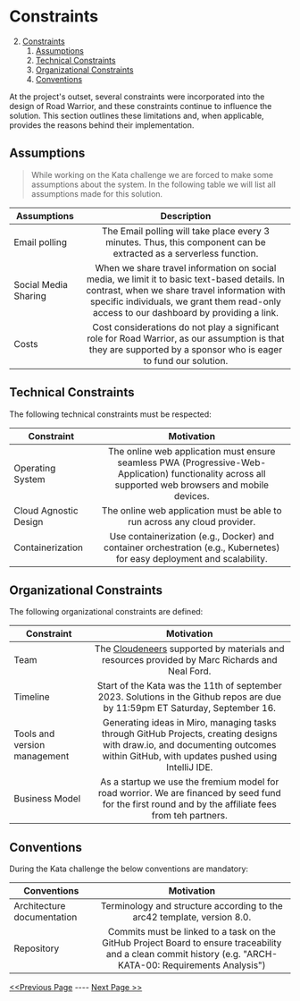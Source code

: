 # Constraints
2. [Constraints](#constraints)
    1. [Assumptions](d#assumptions)
    2. [Technical Constraints](#technical-constraints)
    3. [Organizational Constraints](#organizational-constraints)
    4. [Conventions](#conventions)

At the project's outset, several constraints were incorporated into the design of Road Warrior, and these constraints continue to influence the solution. This section outlines these limitations and, when applicable, provides the reasons behind their implementation.

## Assumptions
> While working on the Kata challenge we are forced to make some assumptions about the system.
> In the following table we will list all assumptions made for this solution.

| Assumptions          |                                                                                                                      Description                                                                                                                       |
|----------------------|:------------------------------------------------------------------------------------------------------------------------------------------------------------------------------------------------------------------------------------------------------:|
| Email polling        |                                                                   The Email polling will take place every 3 minutes. Thus, this component can be extracted as a serverless function.                                                                   |
| Social Media Sharing | When we share travel information on social media, we limit it to basic text-based details. In contrast, when we share travel information with specific individuals, we grant them read-only access to our dashboard by providing a link. |
| Costs                |                                                          Cost considerations do not play a significant role for Road Warrior, as our assumption is that they are supported by a sponsor who is eager to fund our solution.                                                         |


## Technical Constraints
The following technical constraints must be respected:

| Constraint            |                                                                          Motivation                                                                          | 
|-----------------------|:------------------------------------------------------------------------------------------------------------------------------------------------------------:|
| Operating System      |    The online web application must ensure seamless PWA (Progressive-Web-Application) functionality across all supported web browsers and mobile devices.     |
| Cloud Agnostic Design |                                          The online web application must be able to run across any cloud provider.                                           |
| Containerization      |                   Use containerization (e.g., Docker) and container orchestration (e.g., Kubernetes) for easy deployment and scalability.                    |


## Organizational Constraints
The following organizational constraints are defined:

| Constraint                   |                                                                                   Motivation                                                                                   | 
|------------------------------|:------------------------------------------------------------------------------------------------------------------------------------------------------------------------------:|
| Team                         |                           The [Cloudeneers](../team/introduction.md)  supported by materials and resources provided by Marc Richards and Neal Ford.                            |
| Timeline                     |                         Start of the Kata was the 11th of september 2023. Solutions in the Github repos are due by 11:59pm ET Saturday, September 16.                          |
| Tools and version management | Generating ideas in Miro, managing tasks through GitHub Projects, creating designs with draw.io, and documenting outcomes within GitHub, with updates pushed using IntelliJ IDE. |
| Business Model               |             As a startup we use the fremium model for road worrior. We are financed by seed fund for the first round and by the affiliate fees from teh partners.              |


## Conventions
During the Kata challenge the below conventions are mandatory:

| Conventions                |                                                                         Motivation                                                                          | 
|----------------------------|:-----------------------------------------------------------------------------------------------------------------------------------------------------------:|
| Architecture documentation |                                           Terminology and structure according to the arc42 template, version 8.0.                                           |
| Repository                 | Commits must be linked to a task on the GitHub Project Board to ensure traceability and a clean commit history (e.g. "ARCH-KATA-00: Requirements Analysis") |


[<<Previous Page](./01_Introduction_And_Goals.md) ---- [Next Page >>](./03_Context.md)
